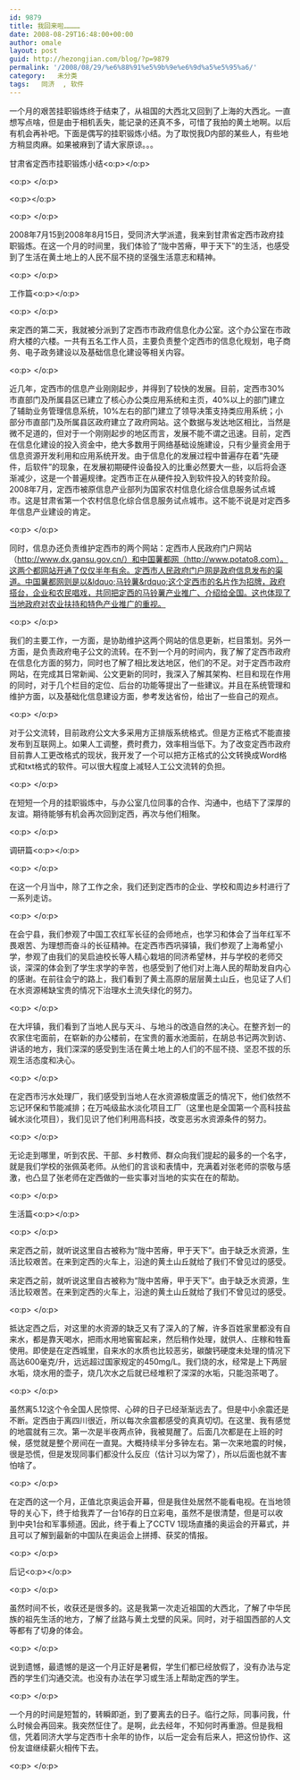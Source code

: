 ```yaml
---
id: 9879
title: 我回来啦…………
date: 2008-08-29T16:48:00+00:00
author: omale
layout: post
guid: http://hezongjian.com/blog/?p=9879
permalink: '/2008/08/29/%e6%88%91%e5%9b%9e%e6%9d%a5%e5%95%a6/'
category:   未分类  
tags:   同济  , 软件
---
```

一个月的艰苦挂职锻炼终于结束了，从祖国的大西北又回到了上海的大西北。一直想写点啥，但是由于相机丢失，能记录的还真不多，可惜了我拍的黄土地啊。以后有机会再补吧。下面是偶写的挂职锻炼小结。为了取悦我D内部的某些人，有些地方稍显肉麻。如果被麻到了请大家原谅。。。

甘肃省定西市挂职锻炼小结<o:p></o:p>

<o:p>&nbsp;</o:p>

<o:p></o:p>

<o:p>&nbsp;</o:p>

2008年7月15到2008年8月15日，受同济大学派遣，我来到甘肃省定西市政府挂职锻炼。在这一个月的时间里，我们体验了&ldquo;陇中苦瘠，甲于天下&rdquo;的生活，也感受到了生活在黄土地上的人民不屈不挠的坚强生活意志和精神。

<o:p>&nbsp;</o:p>

工作篇<o:p></o:p>

<o:p>&nbsp;</o:p>

来定西的第二天，我就被分派到了定西市市政府信息化办公室。这个办公室在市政府大楼的六楼。一共有五名工作人员，主要负责整个定西市的信息化规划，电子商务、电子政务建设以及基础信息化建设等相关内容。

<o:p>&nbsp;</o:p>

近几年，定西市的信息产业刚刚起步，并得到了较快的发展。目前，定西市30%市直部门及所属县区已建立了核心办公类应用系统和主页，40%以上的部门建立了辅助业务管理信息系统，10%左右的部门建立了领导决策支持类应用系统；小部分市直部门及所属县区政府建立了政府网站。这个数据与发达地区相比，当然是微不足道的，但对于一个刚刚起步的地区而言，发展不能不谓之迅速。目前，定西在信息化建设的投入资金中，绝大多数用于网络基础设施建设，只有少量资金用于信息资源开发利用和应用系统开发。由于信息化的发展过程中普遍存在着&ldquo;先硬件，后软件&rdquo;的现象，在发展初期硬件设备投入的比重必然要大一些，以后将会逐渐减少，这是一个普遍规律。定西市正在从硬件投入到软件投入的转变阶段。2008年7月，定西市被原信息产业部列为国家农村信息化综合信息服务试点城市。这是甘肃省第一个农村信息化综合信息服务试点城市。这不能不说是对定西多年信息产业建设的肯定。

<o:p>&nbsp;</o:p>

同时，信息办还负责维护定西市的两个网站：定西市人民政府门户网站（http://www.dx.gansu.gov.cn/）和中国薯都网（http://www.potato8.com）。这两个都网站开通了仅仅半年有余。定西市人民政府门户网是政府信息发布的渠道。中国薯都网则是以&ldquo;马铃薯&rdquo;这个定西市的名片作为招牌，政府搭台，企业和农民唱戏，共同把定西的马铃薯产业推广、介绍给全国。这也体现了当地政府对农业扶持和特色产业推广的重视。

<o:p>&nbsp;</o:p>

我们的主要工作，一方面，是协助维护这两个网站的信息更新，栏目策划。另外一方面，是负责政府电子公文的流转。在不到一个月的时间内，我了解了定西市政府在信息化方面的努力，同时也了解了相比发达地区，他们的不足。对于定西市政府网站，在完成其日常新闻、公文更新的同时，我深入了解其架构、栏目和现在作用的同时，对于几个栏目的定位、后台的功能等提出了一些建议。并且在系统管理和维护方面，以及基础化信息建设方面，参考发达省份，给出了一些自己的观点。

<o:p>&nbsp;</o:p>

对于公文流转，目前政府公文大多采用方正排版系统格式。但是方正格式不能直接发布到互联网上。如果人工调整，费时费力，效率相当低下。为了改变定西市政府目前靠人工更改格式的现状，我开发了一个可以把方正格式的公文转换成Word格式和txt格式的软件。可以很大程度上减轻人工公文流转的负担。

<o:p>&nbsp;</o:p>

在短短一个月的挂职锻炼中，与办公室几位同事的合作、沟通中，也结下了深厚的友谊。期待能够有机会再次回到定西，再次与他们相聚。

<o:p>&nbsp;</o:p>

调研篇<o:p></o:p>

<o:p>&nbsp;</o:p>

在这一个月当中，除了工作之余，我们还到定西市的企业、学校和周边乡村进行了一系列走访。

<o:p>&nbsp;</o:p>

在会宁县，我们参观了中国工农红军长征的会师地点，也学习和体会了当年红军不畏艰苦、为理想而奋斗的长征精神。在定西市西巩驿镇，我们参观了上海希望小学，参观了由我们的吴启迪校长等人精心栽培的同济希望林，并与学校的老师交谈，深深的体会到了学生求学的辛苦，也感受到了他们对上海人民的帮助发自内心的感谢。在前往会宁的路上，我们看到了黄土高原的层层黄土山丘，也见证了人们在水资源稀缺宝贵的情况下治理水土流失绿化的努力。

<o:p>&nbsp;</o:p>

在大坪镇，我们看到了当地人民与天斗、与地斗的改造自然的决心。在整齐划一的农家住宅面前，在崭新的办公楼前，在宝贵的蓄水池面前，在胡总书记两次到访、讲话的地方，我们深深的感受到生活在黄土地上的人们的不屈不挠、坚忍不拔的乐观生活态度和决心。

<o:p>&nbsp;</o:p>

在定西市污水处理厂，我们感受到当地人在水资源极度匮乏的情况下，他们依然不忘记环保和节能减排；在万吨级盐水淡化项目工厂（这里也是全国第一个高科技盐碱水淡化项目），我们见识了他们利用高科技，改变恶劣水资源条件的努力。

<o:p>&nbsp;</o:p>

无论走到哪里，听到农民、干部、乡村教师、群众向我们提起的最多的一个名字，就是我们学校的张佩英老师。从他们的言谈和表情中，充满着对张老师的崇敬与感激，也凸显了张老师在定西做的一些实事对当地的实实在在的帮助。

<o:p>&nbsp;</o:p>

生活篇<o:p></o:p>

<o:p>&nbsp;</o:p>

来定西之前，就听说这里自古被称为&ldquo;陇中苦瘠，甲于天下&rdquo;。由于缺乏水资源，生活比较艰苦。在来到定西的火车上，沿途的黄土山丘就给了我们不曾见过的感受。

来定西之前，就听说这里自古被称为&ldquo;陇中苦瘠，甲于天下&rdquo;。由于缺乏水资源，生活比较艰苦。在来到定西的火车上，沿途的黄土山丘就给了我们不曾见过的感受。

<o:p>&nbsp;</o:p>

抵达定西之后，对这里的水资源的缺乏又有了深入的了解，许多百姓家里都没有自来水，都是靠天喝水，把雨水用地窖窖起来，然后稍作处理，就供人、庄稼和牲畜使用。即使是在定西城里，自来水的水质也比较恶劣，碳酸钙硬度未处理的情况下高达600毫克/升，远远超过国家规定的450mg/L。我们烧的水，经常是上下两层水垢，烧水用的壶子，烧几次水之后就已经堆积了深深的水垢，只能泡茶喝了。

<o:p>&nbsp;</o:p>

虽然离5.12这个令全国人民惊愕、心碎的日子已经渐渐远去了。但是中小余震还是不断。定西由于离四川很近，所以每次余震都感受的真真切切。在这里、我有感觉的地震就有三次。第一次是半夜两点钟，我被晃醒了。后面几次都是在上班的时候，感觉就是整个房间在一直晃。大概持续半分多钟左右。第一次来地震的时候，很是恐慌，但是发现同事们都没什么反应（估计习以为常了），所以后面也就不害怕啥了。

<o:p>&nbsp;</o:p>

在定西的这一个月，正值北京奥运会开幕，但是我住处居然不能看电视。在当地领导的关心下，终于给我弄了一台16存的日立彩电，虽然不是很清楚，但是可以收到中央1台和军事频道。因此，终于看上了CCTV 1现场直播的奥运会的开幕式，并且可以了解到最新的中国队在奥运会上拼搏、获奖的情报。

<o:p>&nbsp;</o:p>

后记<o:p></o:p>

<o:p>&nbsp;</o:p>

虽然时间不长，收获还是很多的。这是我第一次走近祖国的大西北，了解了中华民族的祖先生活的地方，了解了丝路与黄土戈壁的风采。同时，对于祖国西部的人文等都有了切身的体会。

<o:p>&nbsp;</o:p>

说到遗憾，最遗憾的是这一个月正好是暑假，学生们都已经放假了，没有办法与定西的学生们沟通交流。也没有办法在学习或生活上帮助定西的学生。

<o:p>&nbsp;</o:p>

一个月的时间是短暂的，转瞬即逝，到了要离去的日子。临行之际，同事问我，什么时候会再回来。我突然怔住了。是啊，此去经年，不知何时再重游。但是我相信，凭着同济大学与定西市十余年的协作，以后一定会有后来人，把这份协作、这份友谊继续薪火相传下去。

<o:p>&nbsp;</o:p>
